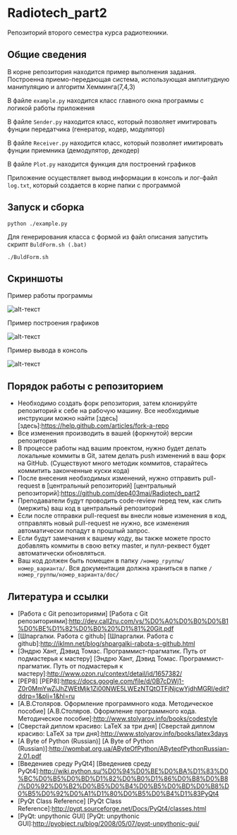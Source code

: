 Radiotech_part2
===============

Репозиторий второго семестра курса радиотехники.

Общие сведения
--------------

В корне репозитория находится пример выполнения задания. Построенна приемо-передающая система, использующая амплитудную манипуляцию и алгоритм Хемминга(7,4,3)

В файле `example.py` находится класс главного окна программы с логикой работы приложения

В файле `Sender.py` находится класс, который позволяет имитировать фунции передатчика (генератор, кодер, модулятор)

В файле `Receiver.py` находится класс, который позволяет имитировать фунции приемника (демодулятор, декодер)

В файле `Plot.py` находится функция для построений графиков

Приложение осуществляет вывод информации в консоль и лог-файл `log.txt`, который создается в корне папки с программой

Запуск и сборка
---------------

```python ./example.py```

Для генерирования класса с формой из файл описания запустить скрипт `BuldForm.sh (.bat)`

`./BuldForm.sh`

Скриншоты
----------

Пример работы программы

![alt-текст](https://github.com/dep403mai/Radiotech_part2/blob/master/ScreenshotMainWindow.png "Пример работы программы")

Пример построения графиков

![alt-текст](https://github.com/dep403mai/Radiotech_part2/blob/master/ScreenshotPlot.png "Пример построения графиков")

Пример вывода в консоль

![alt-текст](https://github.com/dep403mai/Radiotech_part2/blob/master/ScreenshotConsole.png "Пример вывода в консоль")

Порядок работы с репозиторием
------------------------------
- Необходимо создать форк репозитория, затем клонируйте репозиторий к себе на рабочую машину. Все необходимые инструкции можно найти [здесь]
[здесь]:https://help.github.com/articles/fork-a-repo
- Все изменения производить в вашей (форкнутой) версии репозитория
- В процессе работы над вашим проектом, нужно будет делать локальные коммиты в Git, затем делать push изменений в ваш форк на GitHub. (Существуют много методик коммитов, старайтесь коммитить законченные куски кода)
- После внесения необходимых изменений, нужно отправить pull-request в [центральный репозиторий]
[центральный репозиторий]:https://github.com/dep403mai/Radiotech_part2
- Преподаватели будут проводить code-review перед тем, как слить (мержить) ваш код в центральный репозиторий
- Если после отправки pull-request вы внесли новые изменения в код, отправлять новый pull-request не нужно, все изменения автоматически попадут в прошлый запрос. 
- Если будут замечания к вашему коду, вы также можете просто добавлять коммиты в свою ветку master, и пулл-реквест будет автоматически обновляться.
- Ваш код должен быть помещен в папку `/номер_группы/номер_варианта/`. Вся документация должна храниться в папке `/номер_группы/номер_варианта/doc/`

Литература и ссылки
-------------------
- [Работа с Git репозиториями]
[Работа с Git репозиториями]:http://dev.call2ru.com/vs/%D0%A0%D0%B0%D0%B1%D0%BE%D1%82%D0%B0%20%D1%81%20Git.pdf
- [Шпаргалки. Работа с github]
[Шпаргалки. Работа с github]:http://iklmn.net/blog/shpargalki-rabota-s-github.html
- [Эндрю Хант, Дэвид Томас. Программист-прагматик. Путь от подмастерья к мастеру]
[Эндрю Хант, Дэвид Томас. Программист-прагматик. Путь от подмастерья к мастеру]:http://www.ozon.ru/context/detail/id/1657382/
- [PEP8]
[PEP8]:https://docs.google.com/file/d/0B7cDWj1-Z0r0MmYwZjJhZWEtMjk1Zi00NWE5LWEzNTQtOTFjNjcwYjdhMGRl/edit?ddrp=1&pli=1&hl=ru
- [А.В.Столяров. Оформление программного кода. Методическое пособие]
[А.В.Столяров. Оформление программного кода. Методическое пособие]:http://www.stolyarov.info/books/codestyle
- [Сверстай диплом красиво: LaTeX за три дня]
[Сверстай диплом красиво: LaTeX за три дня]:http://www.stolyarov.info/books/latex3days
- [A Byte of Python (Russian)]
[A Byte of Python (Russian)]:http://wombat.org.ua/AByteOfPython/AByteofPythonRussian-2.01.pdf
- [Введениев среду PyQt4]
[Введениев среду PyQt4]:http://wiki.python.su/%D0%94%D0%BE%D0%BA%D1%83%D0%BC%D0%B5%D0%BD%D1%82%D0%B0%D1%86%D0%B8%D0%B8/%D0%92%D0%B2%D0%B5%D0%B4%D0%B5%D0%BD%D0%B8%D0%B5%D0%92%D0%A1%D1%80%D0%B5%D0%B4%D1%83PyQt4
- [PyQt Class Reference]
[PyQt Class Reference]:http://pyqt.sourceforge.net/Docs/PyQt4/classes.html
- [PyQt: unpythonic GUI]
[PyQt: unpythonic GUI]:http://pyobject.ru/blog/2008/05/07/pyqt-unpythonic-gui/
